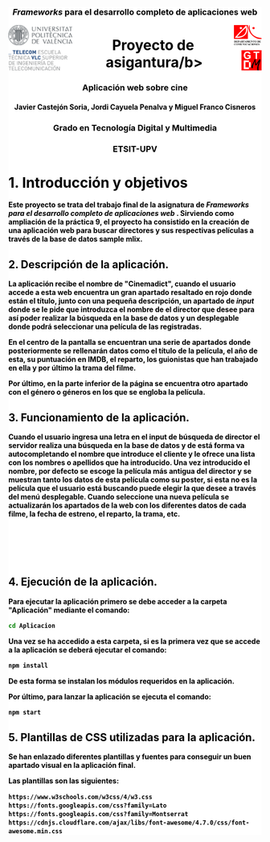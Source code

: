 
<!-- markdownlint-disable MD033 -->


<div style="background-color:white; color:black">

<h3 align="center"> <em>Frameworks</em> para el desarrollo completo de aplicaciones web</h3>



<img src="./figuras/UPVcolor300.png" align="left" height="40">
<img src="./figuras/DCOM.png" align="right" height="40">

<img src="./figuras/Teleco.png"       align="left" style="clear:left; padding-top:10px" height="40">

<img src="./figuras/GTDM.png"       align="right" style="clear:right; padding-top: 10px" height="40">

<h1 align="center"><b>Proyecto de asigantura/b></h1>
<h3 align="center"><b>Aplicación web sobre cine</b></h3>


<h4 align="center"><b>Javier Castejón Soria, Jordi Cayuela Penalva y Miguel Franco Cisneros</b>
</h4>

<h3 align="center">Grado en Tecnología Digital y Multimedia</h3>
<h3 align="center">ETSIT-UPV</h3>

# 1. Introducción y objetivos

Este proyecto se trata del trabajo final de la asignatura de <i>Frameworks para el desarrollo completo de aplicaciones web </i>. 
Sirviendo como ampliación de la práctica 9, el proyecto ha consistido en la creación de una aplicación web para buscar directores y sus respectivas películas a través de la base de datos <b>sample mlix</b>.

## 2. Descripción de la aplicación.

La aplicación recibe el nombre de "Cinemadict", cuando el usuario accede a esta web encuentra un gran apartado resaltado en rojo donde están el título, junto con una pequeña descripción, un apartado de <i>input</i> donde se le pide que introduzca el nombre de el director que desee para así poder realizar la búsqueda en la base de datos y un desplegable donde podrá seleccionar una película de las registradas. <br/>

En el centro de la pantalla se encuentran una serie de apartados donde posteriormente se rellenarán datos como el título de la película, el año de esta, su puntuación en IMDB, el reparto, los guionistas que han trabajado en ella y por último la trama del filme. <br/>

Por último, en la parte inferior de la página se encuentra otro apartado con el género o géneros en los que se engloba la película. <br/>

## 3. Funcionamiento de la aplicación.

Cuando el usuario ingresa una letra en el input de búsqueda de director el servidor realiza una búsqueda en la base de datos y de está forma va autocompletando el nombre que introduce el cliente y le ofrece una lista con los nombres o apellidos que ha introducido. Una vez introducido el nombre, por defecto se escoge la película más antigua del director y se muestran tanto los datos de esta película como su poster, si esta no es la película que el usuario está buscando puede elegir la que desee a través del menú desplegable. Cuando seleccione una nueva película se actualizarán los apartados de la web con los diferentes datos de cada filme, la fecha de estreno, el reparto, la trama, etc. <br/><br/><br/><br/><br/><br/>

## 4. Ejecución de la aplicación.
Para ejecutar la aplicación primero se debe acceder a la carpeta "Aplicación" mediante el comando:

```bash
cd Aplicacion 
```
Una vez se ha accedido a esta carpeta, si es la primera vez que se accede a la aplicación se deberá ejecutar el comando:
```bash
npm install 
```
De esta forma se instalan los módulos requeridos en la aplicación.

Por último, para lanzar la aplicación se ejecuta el comando:
```bash
npm start 
```




## 5. Plantillas de CSS utilizadas para la aplicación.

Se han enlazado diferentes plantillas y fuentes para conseguir un buen apartado visual en la aplicación final.

Las plantillas son las siguientes:

`https://www.w3schools.com/w3css/4/w3.css`
`https://fonts.googleapis.com/css?family=Lato`
`https://fonts.googleapis.com/css?family=Montserrat`
`https://cdnjs.cloudflare.com/ajax/libs/font-awesome/4.7.0/css/font-awesome.min.css`
 
</div>